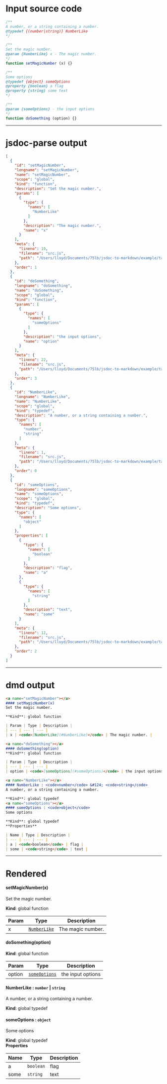 # Input source code
```js
/**
A number, or a string containing a number.
@typedef {(number|string)} NumberLike
*/

/**
Set the magic number.
@param {NumberLike} x - The magic number.
*/
function setMagicNumber (x) {}

/**
Some options
@typedef {object} someOptions
@property {boolean} a flag
@property {string} some text
*/

/**
@param {someOptions} - the input options
*/
function doSomething (option) {}

```

* * * 

# jsdoc-parse output
```json
[
  {
    "id": "setMagicNumber",
    "longname": "setMagicNumber",
    "name": "setMagicNumber",
    "scope": "global",
    "kind": "function",
    "description": "Set the magic number.",
    "params": [
      {
        "type": {
          "names": [
            "NumberLike"
          ]
        },
        "description": "The magic number.",
        "name": "x"
      }
    ],
    "meta": {
      "lineno": 10,
      "filename": "src.js",
      "path": "/Users/lloyd/Documents/75lb/jsdoc-to-markdown/example/tags/typedef"
    },
    "order": 1
  },
  {
    "id": "doSomething",
    "longname": "doSomething",
    "name": "doSomething",
    "scope": "global",
    "kind": "function",
    "params": [
      {
        "type": {
          "names": [
            "someOptions"
          ]
        },
        "description": "the input options",
        "name": "option"
      }
    ],
    "meta": {
      "lineno": 22,
      "filename": "src.js",
      "path": "/Users/lloyd/Documents/75lb/jsdoc-to-markdown/example/tags/typedef"
    },
    "order": 3
  },
  {
    "id": "NumberLike",
    "longname": "NumberLike",
    "name": "NumberLike",
    "scope": "global",
    "kind": "typedef",
    "description": "A number, or a string containing a number.",
    "type": {
      "names": [
        "number",
        "string"
      ]
    },
    "meta": {
      "lineno": 1,
      "filename": "src.js",
      "path": "/Users/lloyd/Documents/75lb/jsdoc-to-markdown/example/tags/typedef"
    },
    "order": 0
  },
  {
    "id": "someOptions",
    "longname": "someOptions",
    "name": "someOptions",
    "scope": "global",
    "kind": "typedef",
    "description": "Some options",
    "type": {
      "names": [
        "object"
      ]
    },
    "properties": [
      {
        "type": {
          "names": [
            "boolean"
          ]
        },
        "description": "flag",
        "name": "a"
      },
      {
        "type": {
          "names": [
            "string"
          ]
        },
        "description": "text",
        "name": "some"
      }
    ],
    "meta": {
      "lineno": 12,
      "filename": "src.js",
      "path": "/Users/lloyd/Documents/75lb/jsdoc-to-markdown/example/tags/typedef"
    },
    "order": 2
  }
]
```

* * * 

# dmd output
```markdown
<a name="setMagicNumber"></a>
#### setMagicNumber(x)
Set the magic number.

**Kind**: global function  

| Param | Type | Description |
| --- | --- | --- |
| x | <code>[NumberLike](#NumberLike)</code> | The magic number. |

<a name="doSomething"></a>
#### doSomething(option)
**Kind**: global function  

| Param | Type | Description |
| --- | --- | --- |
| option | <code>[someOptions](#someOptions)</code> | the input options |

<a name="NumberLike"></a>
#### NumberLike : <code>number</code> &#124; <code>string</code>
A number, or a string containing a number.

**Kind**: global typedef  
<a name="someOptions"></a>
#### someOptions : <code>object</code>
Some options

**Kind**: global typedef  
**Properties**

| Name | Type | Description |
| --- | --- | --- |
| a | <code>boolean</code> | flag |
| some | <code>string</code> | text |

```

* * * 

# Rendered
<a name="setMagicNumber"></a>
#### setMagicNumber(x)
Set the magic number.

**Kind**: global function  

| Param | Type | Description |
| --- | --- | --- |
| x | <code>[NumberLike](#NumberLike)</code> | The magic number. |

<a name="doSomething"></a>
#### doSomething(option)
**Kind**: global function  

| Param | Type | Description |
| --- | --- | --- |
| option | <code>[someOptions](#someOptions)</code> | the input options |

<a name="NumberLike"></a>
#### NumberLike : <code>number</code> &#124; <code>string</code>
A number, or a string containing a number.

**Kind**: global typedef  
<a name="someOptions"></a>
#### someOptions : <code>object</code>
Some options

**Kind**: global typedef  
**Properties**

| Name | Type | Description |
| --- | --- | --- |
| a | <code>boolean</code> | flag |
| some | <code>string</code> | text |

